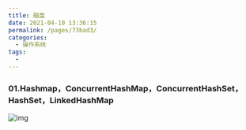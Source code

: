 ```yaml
---
title: 磁盘
date: 2021-04-10 13:36:15
permalink: /pages/73bad3/
categories:
  - 操作系统
tags:
  - 
---
```

### 01.Hashmap，ConcurrentHashMap，ConcurrentHashSet，HashSet，LinkedHashMap

![img](https://img-blog.csdnimg.cn/20190711160733331.png?x-oss-process=image/watermark,type_ZmFuZ3poZW5naGVpdGk,shadow_10,text_aHR0cHM6Ly9ibG9nLmNzZG4ubmV0L3UwMTI4NjA5Mzg=,size_16,color_FFFFFF,t_70)